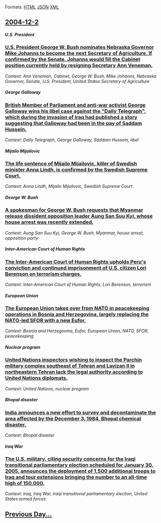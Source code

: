 
Formats: [HTML](2004/12/2/index.html)  [JSON](2004/12/2/index.json)  [XML](2004/12/2/index.xml)  

## [2004-12-2](/news/2004/12/2/index.md)

##### U.S. President
### [U.S. President George W. Bush nominates Nebraska Governor Mike Johanns to become the next Secretary of Agriculture. If confirmed by the Senate, Johanns would fill the Cabinet position currently held by resigning Secretary Ann Veneman. ](/news/2004/12/2/u-s-president-george-w-bush-nominates-nebraska-governor-mike-johanns-to-become-the-next-secretary-of-agriculture-if-confirmed-by-the-sena.md)
_Context: Ann Veneman, Cabinet, George W. Bush, Mike Johanns, Nebraska Governor, Senate, U.S. President, United States Secretary of Agriculture_

##### George Galloway
### [British Member of Parliament and anti-war activist George Galloway wins his libel case against the "Daily Telegraph", which during the invasion of Iraq had published a story suggesting that Galloway had been in the pay of Saddam Hussein. ](/news/2004/12/2/british-member-of-parliament-and-anti-war-activist-george-galloway-wins-his-libel-case-against-the-daily-telegraph-which-during-the-invas.md)
_Context: Daily Telegraph, George Galloway, Saddam Hussein, libel_

##### Mijailo Mijailovic
### [ The life sentence of Mijailo Mijailovic, killer of Swedish minister Anna Lindh, is confirmed by the Swedish Supreme Court. ](/news/2004/12/2/the-life-sentence-of-mijailo-mijailovia-killer-of-swedish-minister-anna-lindh-is-confirmed-by-the-swedish-supreme-court.md)
_Context: Anna Lindh, Mijailo Mijailovic, Swedish Supreme Court_

##### George W. Bush
### [ A spokesman for George W. Bush requests that Myanmar release dissident opposition leader Aung San Suu Kyi, whose house arrest was recently extended. ](/news/2004/12/2/a-spokesman-for-george-w-bush-requests-that-myanmar-release-dissident-opposition-leader-aung-san-suu-kyi-whose-house-arrest-was-recently.md)
_Context: Aung San Suu Kyi, George W. Bush, Myanmar, house arrest, opposition party_

##### Inter-American Court of Human Rights
### [The Inter-American Court of Human Rights upholds Peru's conviction and continued imprisonment of U.S. citizen Lori Berenson on terrorism charges. ](/news/2004/12/2/the-inter-american-court-of-human-rights-upholds-peru-s-conviction-and-continued-imprisonment-of-u-s-citizen-lori-berenson-on-terrorism-cha.md)
_Context: Inter-American Court of Human Rights, Lori Berenson, terrorism_

##### European Union
### [ The European Union takes over from NATO in peacekeeping operations in Bosnia and Herzegovina, largely replacing the NATO-led SFOR with a new Eufor. ](/news/2004/12/2/the-european-union-takes-over-from-nato-in-peacekeeping-operations-in-bosnia-and-herzegovina-largely-replacing-the-nato-led-sfor-with-a-ne.md)
_Context: Bosnia and Herzegovina, Eufor, European Union, NATO, SFOR, peacekeeping_

##### Nuclear program
### [ United Nations inspectors wishing to inspect the Parchin military complex southeast of Tehran and Lavizan&nbsp;II in northeastern Tehran lack the legal authority according to United Nations diplomats. ](/news/2004/12/2/united-nations-inspectors-wishing-to-inspect-the-parchin-military-complex-southeast-of-tehran-and-lavizan-nbsp-ii-in-northeastern-tehran-la.md)
_Context: United Nations, nuclear program_

##### Bhopal disaster
### [India announces a new effort to survey and decontaminate the area affected by the December 3, 1984, Bhopal chemical disaster. ](/news/2004/12/2/india-announces-a-new-effort-to-survey-and-decontaminate-the-area-affected-by-the-december-3-1984-bhopal-chemical-disaster.md)
_Context: Bhopal disaster_

##### Iraq War
### [ The U.S. military, citing security concerns for the Iraqi transitional parliamentary election scheduled for January 30, 2005, announces the deployment of 1,500 additional troops to Iraq and tour extensions bringing the number to an all-time high of 150,000. ](/news/2004/12/2/the-u-s-military-citing-security-concerns-for-the-iraqi-transitional-parliamentary-election-scheduled-for-january-30-2005-announces-the.md)
_Context: Iraq, Iraq War, Iraqi transitional parliamentary election, United States armed forces_

## [Previous Day...](/news/2004/12/1/index.md)

